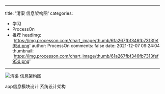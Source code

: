
---
title: '清渠 信息架构图'
categories: 
 - 学习
 - ProcessOn
 - 推荐
headimg: 'https://img.processon.com/chart_image/thumb/61a267fbf346fb7313fef95d.png'
author: ProcessOn
comments: false
date: 2021-12-07 09:24:04
thumbnail: 'https://img.processon.com/chart_image/thumb/61a267fbf346fb7313fef95d.png'
---

<div>   
<img class="thumb" alt="清渠 信息架构图" src="https://img.processon.com/chart_image/thumb/61a267fbf346fb7313fef95d.png" referrerpolicy="no-referrer">
<p>app信息模块设计 系统设计架构</p>  
</div>
            